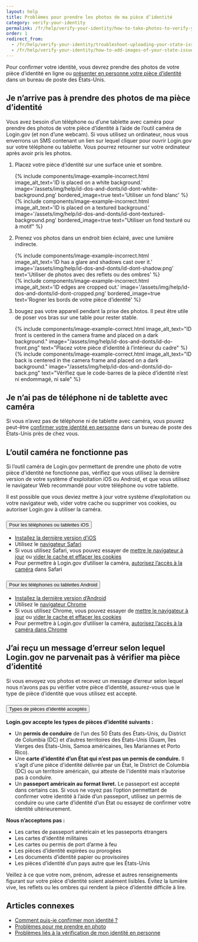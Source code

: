 ```yaml
---
layout: help
title: Problèmes pour prendre les photos de ma pièce d’identité
category: verify-your-identity
permalink: /fr/help/verify-your-identity/how-to-take-photos-to-verify-your-identity/
order: 1
redirect_from:
  - /fr/help/verify-your-identity/troubleshoot-uploading-your-state-issued-id/
  - /fr/help/verify-your-identity/how-to-add-images-of-your-state-issued-id/
---
```


Pour confirmer votre identité, vous devrez prendre des photos de votre pièce d’identité en ligne ou [présenter en personne votre pièce d’identité](/fr/help/verify-your-identity/verify-your-identity-in-person/) dans un bureau de poste des États-Unis.

## Je n’arrive pas à prendre des photos de ma pièce d’identité

Vous avez besoin d’un téléphone ou d’une tablette avec caméra pour prendre des photos de votre pièce d’identité à l’aide de l’outil caméra de Login.gov (et non d’une webcam).  Si vous utilisez un ordinateur, nous vous enverrons un SMS contenant un lien sur lequel cliquer pour ouvrir Login.gov sur votre téléphone ou tablette. Vous pourrez retourner sur votre ordinateur après avoir pris les photos.

<ol class="number-list">
  <li>
    <p>Placez votre pièce d’identité sur une surface unie et sombre.</p>
    <div class="grid-row grid-gap">
      <div class="tablet:grid-col">
        {%
          include components/image-example-incorrect.html
          image_alt_text='ID is placed on a white background.'
          image='/assets/img/help/id-dos-and-donts/id-dont-white-background.png'
          bordered_image=true
          text='Utiliser un fond blanc'
        %}
      </div>
      <div class="tablet:grid-col">
        {%
          include components/image-example-incorrect.html
          image_alt_text='ID is placed on a textured background.'
          image='/assets/img/help/id-dos-and-donts/id-dont-textured-background.png'
          bordered_image=true
          text="Utiliser un fond texturé ou à motif"
        %}
      </div>
    </div>
  </li>
  <li>
    <p>Prenez vos photos dans un endroit bien éclairé, avec une lumière indirecte.</p>
    <div class="grid-row grid-gap">
      <div class="tablet:grid-col">
        {%
          include components/image-example-incorrect.html
          image_alt_text='ID has a glare and shadows cast over it.'
          image='/assets/img/help/id-dos-and-donts/id-dont-shadow.png'
          text='Utiliser de photos avec des reflets ou des ombres'
        %}
      </div>
      <div class="tablet:grid-col">
        {%
          include components/image-example-incorrect.html
          image_alt_text='ID edges are cropped out.'
          image='/assets/img/help/id-dos-and-donts/id-dont-cropped.png'
          bordered_image=true
          text='Rogner les bords de votre pièce d’identité'
        %}
      </div>
    </div>
  </li>
  <li>
    <p> bougez pas votre appareil pendant la prise des photos. Il peut être utile de poser vos bras sur une table pour rester stable.</p>
    <div class="grid-row grid-gap">
      <div class="tablet:grid-col">
        {%
          include components/image-example-correct.html
          image_alt_text="ID front is centered in the camera frame and placed on a dark background."
          image="/assets/img/help/id-dos-and-donts/id-do-front.png"
          text="Placez votre pièce d’identité à l’intérieur du cadre"
        %}
      </div>
      <div class="tablet:grid-col">
        {%
          include components/image-example-correct.html
          image_alt_text="ID back is centered in the camera frame and placed on a dark background."
          image="/assets/img/help/id-dos-and-donts/id-do-back.png"
          text="Vérifiez que le code-barres de la pièce d’identité n’est ni endommagé, ni sale"
        %}
      </div>
    </div>
  </li>
</ol>

## Je n’ai pas de téléphone ni de tablette avec caméra

Si vous n’avez pas de téléphone ni de tablette avec caméra, vous pouvez peut-être [confirmer votre identité en personne](/fr/help/verify-your-identity/verify-your-identity-in-person/) dans un bureau de poste des États-Unis près de chez vous.

## L’outil caméra ne fonctionne pas

Si l’outil caméra de Login.gov permettant de prendre une photo de votre pièce d'identité ne fonctionne pas, vérifiez que vous utilisez la dernière version de votre système d'exploitation iOS ou Android, et que vous utilisez le navigateur Web recommandé pour votre téléphone ou votre tablette.

Il est possible que vous deviez mettre à jour votre système d’exploitation ou votre navigateur web, vider votre cache ou supprimer vos cookies, ou autoriser Login.gov à utiliser la caméra.

<div class="usa-accordion usa-accordion--bordered margin-y-4">
  <h3 class="usa-accordion__heading">
    <button
      type="button"
      class="usa-accordion__button"
      aria-expanded="false"
      aria-controls="ios-accordion"
    >
      Pour les téléphones ou tablettes iOS
    </button>
  </h3>
  <div id="ios-accordion" class="usa-accordion__content usa-prose">
    <ul>
      <li><a href="https://support.apple.com/en-us/118575" class="external-link">Installez la dernière version d’iOS</a></li>
      <li>Utilisez le <a href="https://www.apple.com/safari/" class="external-link">navigateur Safari</a></li>
      <li>Si vous utilisez Safari, vous pouvez essayer de <a href="https://support.apple.com/en-us/102665" class="external-link">mettre le navigateur à jour</a> ou <a href="https://support.apple.com/en-us/105082" class="external-link">vider le cache et effacer les cookies</a></li>
      <li>Pour permettre à Login.gov d’utiliser la caméra, <a href="https://support.apple.com/en-mt/guide/iphone/iphb01fc3c85/ios" class="external-link">autorisez l’accès à la caméra</a> dans Safari</li>
    </ul>
  </div>
</div>
<div class="usa-accordion usa-accordion--bordered margin-y-4">
  <h3 class="usa-accordion__heading">
    <button
      type="button"
      class="usa-accordion__button"
      aria-expanded="false"
      aria-controls="android-accordion"
    >
      Pour les téléphones ou tablettes Android
    </button>
  </h3>
  <div id="android-accordion" class="usa-accordion__content usa-prose">
    <ul>
      <li><a href="https://support.google.com/android/answer/7680439?hl=en" class="external-link">Installez la dernière version d’Android</a></li>
      <li>Utilisez le <a href="https://www.google.com/chrome/?brand=WDIF&ds_kid=43700078347700321&gad_source=1&gclid=CjwKCAjww_iwBhApEiwAuG6ccAvZWVPqrBawjLCJp6uWvrMplezDwWVR7AnWXZhu-4He4V3oXJBOrRoCtTwQAvD_BwE&gclsrc=aw.ds" class="external-link">navigateur Chrome</a></li>
      <li>Si vous utilisez Chrome, vous pouvez essayer de <a href="https://support.google.com/chrome/answer/95414?co=GENIE.Platform%3DAndroid&hl=en&oco=1" class="external-link">mettre le navigateur à jour</a> ou <a href="https://support.google.com/accounts/answer/32050?co=GENIE.Platform%3DAndroid&hl=en&oco=1" class="external-link">vider le cache et effacer les cookies</a></li>
      <li>Pour permettre à Login.gov d’utiliser la caméra, <a href="https://support.google.com/chrome/answer/2693767?hl=en&co=GENIE.Platform%3DAndroid&oco=1" class="external-link">autorisez l’accès à la caméra dans Chrome</a></li>
    </ul>
  </div>
</div>

## J’ai reçu un message d’erreur selon lequel Login.gov ne parvenait pas à vérifier ma pièce d’identité

Si vous envoyez vos photos et recevez un message d’erreur selon lequel nous n’avons pas pu vérifier votre pièce d’identité, assurez-vous que le type de pièce d’identité que vous utilisez est accepté.

<div class="usa-accordion usa-accordion--bordered margin-y-4">
  <h3 class="usa-accordion__heading">
    <button
      type="button"
      class="usa-accordion__button"
      aria-expanded="false"
      aria-controls="id-types-accordion"
    >
      Types de pièces d’identité acceptés
    </button>
  </h3>
  <div id="id-types-accordion" class="usa-accordion__content usa-prose">
    <p><strong>Login.gov accepte les types de pièces d’identité suivants :</strong></p>
    <ul>
      <li>Un <strong>permis de conduire</strong> de l’un des 50 États des États-Unis, du District de Columbia (DC) et d’autres territoires des États-Unis (Guam, îles Vierges des États-Unis, Samoa américaines, îles Mariannes et Porto Rico).</li>
      <li>Une <strong>carte d’identité d’un État qui n’est pas un permis de conduire.</strong> Il s'agit d'une pièce d'identité délivrée par un État, le District de Columbia (DC) ou un territoire américain, qui atteste de l'identité mais n’autorise pas à conduire.</li>
      <li>Un <strong>passeport américain au format livret.</strong> Le passeport est accepté dans certains cas. Si vous ne voyez pas l’option permettant de confirmer votre identité à l’aide d’un passeport, utilisez un permis de conduire ou une carte d’identité d’un État ou essayez de confirmer votre identité ultérieurement.</li>
    </ul>
    <p><strong>Nous n’acceptons pas :</strong></p>
    <ul>
      <li>Les cartes de passeport américain et les passeports étrangers</li>
      <li>Les cartes d'identité militaires</li>
      <li>Les cartes ou permis de port d’arme à feu</li>
      <li>Les pièces d’identité expirées ou prorogées</li>
      <li>Les documents d’identité papier ou provisoires</li>
      <li>Les pièces d’identité d’un pays autre que les États-Unis</li>
    </ul>
  </div>
</div>

Veillez à ce que votre nom, prénom, adresse et autres renseignements figurant sur votre pièce d’identité soient aisément lisibles. Évitez la lumière vive, les reflets ou les ombres qui rendent la pièce d’identité difficile à lire.


## Articles connexes

* [Comment puis-je confirmer mon identité ?](/fr/help/verify-your-identity/overview/)
* [Problèmes pour me prendre en photo](/fr/help/verify-your-identity/issues-taking-a-photo-of-myself/)
* [Problèmes liés à la vérification de mon identité en personne](/fr/help/verify-your-identity/verify-your-identity-in-person/)
